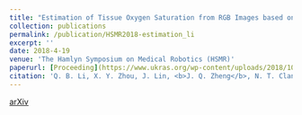 ```yaml
---
title: "Estimation of Tissue Oxygen Saturation from RGB Images based on Pixel-level Image Translation"
collection: publications
permalink: /publication/HSMR2018-estimation_li
excerpt: ''
date: 2018-4-19
venue: 'The Hamlyn Symposium on Medical Robotics (HSMR)'
paperurl: [Proceeding](https://www.ukras.org/wp-content/uploads/2018/10/proceedings_HSMR18_lo-4.pdf)
citation: 'Q. B. Li, X. Y. Zhou, J. Lin, <b>J. Q. Zheng</b>, N. T. Clancy, and D. S. Elson, "Estimation of Tissue Oxygen Saturation from RGB Images based on Pixel-level Image Translation", in Proc. of The Hamlyn Symposium on Medical Robotics (HSMR), 2018.'
---
```

[arXiv](https://arxiv.org/ftp/arxiv/papers/1804/1804.07116.pdf)
